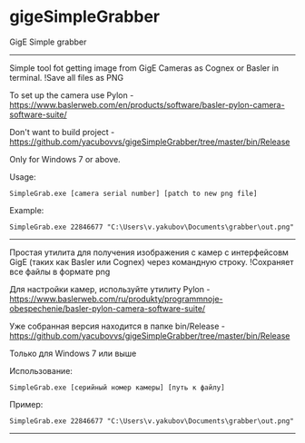 # gigeSimpleGrabber
GigE Simple grabber
____

Simple tool fot getting image from GigE Cameras as Cognex or Basler in terminal.
!Save all files as PNG

To set up the camera use Pylon - https://www.baslerweb.com/en/products/software/basler-pylon-camera-software-suite/

Don't want to build project - https://github.com/yacubovvs/gigeSimpleGrabber/tree/master/bin/Release

Only for Windows 7 or above.

Usage:
```
SimpleGrab.exe [camera serial number] [patch to new png file]  
```

Example:
```
SimpleGrab.exe 22846677 "C:\Users\v.yakubov\Documents\grabber\out.png"
```
____

Простая утилита для получения изображения с камер с интерфейсовм GigE (таких как Basler или Cognex) через командную строку.
!Сохраняет все файлы в формате png

Для настройки камер, используйте утилиту Pylon - https://www.baslerweb.com/ru/produkty/programmnoje-obespechenie/basler-pylon-camera-software-suite/

Уже собранная версия находится в папке bin/Release - https://github.com/yacubovvs/gigeSimpleGrabber/tree/master/bin/Release

Только для Windows 7 или выше

Использование:
```
SimpleGrab.exe [серийный номер камеры] [путь к файлу]  
```

Пример:
```
SimpleGrab.exe 22846677 "C:\Users\v.yakubov\Documents\grabber\out.png"
```
____

